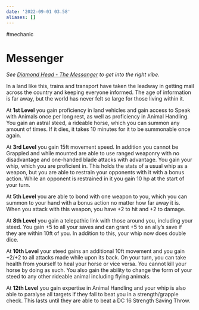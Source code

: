 ```yaml
---
date: '2022-09-01 03.58'
aliases: []
---
```

#mechanic 
# Messenger

_See [Diamond Head - The Messanger](https://www.youtube.com/watch?v=uSZelyvOdxA) to get into the right vibe._

In a land like this, trains and transport have taken the leadway in getting mail across the country and keeping everyone informed. The age of information is far away, but the world has never felt so large for those living within it.

At **1st Level** you gain proficiency in land vehicles and gain access to Speak with Animals once per long rest, as well as proficiency in Animal Handling. You gain an astral steed, a rideable horse, which you can summon any amount of times. If it dies, it takes 10 minutes for it to be summonable once again.

At **3rd Level** you gain 15ft movement speed. In addition you cannot be Grappled and while mounted are able to use ranged weaponry with no disadvantage and one-handed blade attacks with advantage.
You gain your whip, which you are proficient in. This holds the stats of a usual whip as a weapon, but you are able to restrain your opponents with it with a bonus action. While an opponent is restrained in it you gain 10 hp at the start of your turn.

At **5th Level** you are able to bond with one weapon to you, which you can summon to your hand with a bonus action no matter how far away it is. When you attack with this weapon, you have +2 to hit and +2 to damage.

At **8th Level** you gain a telepathic link with those around you, including your steed. You gain +5 to all your saves and can grant +5 to an ally’s save if they are within 10ft of you. In addition to this, your whip now does double dice.

At **10th Level** your steed gains an additional 10ft movement and you gain +2/+2 to all attacks made while upon its back. On your turn, you can take health from yourself to heal your horse or vice versa. You cannot kill your horse by doing as such. You also gain the ability to change the form of your steed to any other rideable animal including flying animals.

At **12th Level** you gain expertise in Animal Handling and your whip is also able to paralyse all targets if they fail to beat you in a strength/grapple check. This lasts until they are able to beat a DC 16 Strength Saving Throw.

